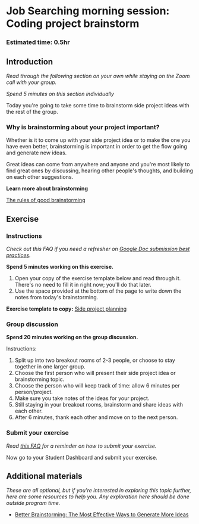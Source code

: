 # Job Searching morning session: Coding project brainstorm

### **Estimated time**: 0.5hr

## Introduction

*Read through the following section on your own while staying on the Zoom call with your group.* 

*Spend 5 minutes on this section individually*

Today you're going to take some time to brainstorm side project ideas with the rest of the group. 

### Why is brainstorming about your project important?

Whether is it to come up with your side project idea or to make the one you have even better, brainstorming is important in order to get the flow going and generate new ideas. 

Great ideas can come from anywhere and anyone and you're most likely to find great ones by discussing, hearing other people's thoughts, and building on each other suggestions. 

**Learn more about brainstorming**

[The rules of good brainstorming](https://github.com/microverseinc/curriculum-professional-skills/blob/main/job-search/the-rules-of-good-brainstorming.md)

## Exercise

### Instructions

*Check out this FAQ if you need a refresher on [Google Doc submission best practices](https://microverse.zendesk.com/hc/en-us/articles/360063156813).*

**Spend 5 minutes working on this exercise.**

1. Open your copy of the exercise template below and read through it. There's no need to fill it in right now; you'll do that later.
2. Use the space provided at the bottom of the page to write down the notes from today's brainstorming.

**Exercise template to copy:** [Side project planning](https://docs.google.com/document/d/1FbYjXHShi9u2zigkrCn-lyn69YrmqiqztsdXSXpmEH0/edit#heading=h.16uhrmjd6dv)

### Group discussion

**Spend 20 minutes working on the group discussion.**

Instructions: 

1. Split up into two breakout rooms of 2-3 people, or choose to stay together in one larger group.
2. Choose the first person who will present their side project idea or brainstorming topic. 
3. Choose the person who will keep track of time: allow 6 minutes per person/project.
4. Make sure you take notes of the ideas for your project.
5. Still staying in your breakout rooms, brainstorm and share ideas with each other.
6. After 6 minutes, thank each other and move on to the next person.

### Submit your exercise

*Read [this FAQ](https://microverse.zendesk.com/hc/en-us/articles/360061344234) for a reminder on how to submit your exercise.* 

Now go to your Student Dashboard and submit your exercise.

## Additional materials

*These are all optional, but if you're interested in exploring this topic further, here are some resources to help you. Any exploration here should be done outside program time.*

- [Better Brainstorming: The Most Effective Ways to Generate More Ideas](https://zapier.com/blog/brainstorming/)

